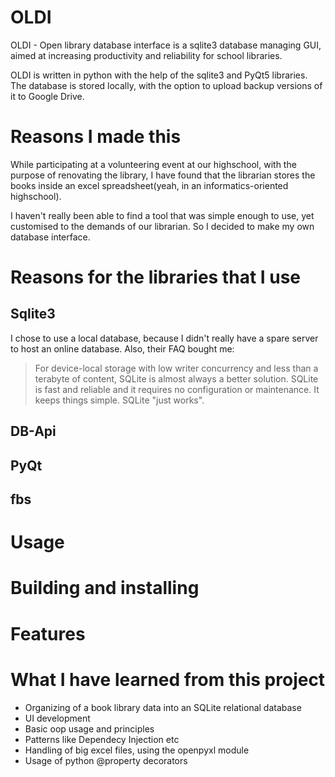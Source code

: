 # OLDI

OLDI - Open library database interface is a sqlite3 database managing GUI, aimed at increasing productivity and reliability for school libraries.

OLDI is written in python with the help of the sqlite3 and PyQt5 libraries. The database is stored locally, with the option to upload backup versions of it to Google Drive.

# Reasons I made this

While participating at a volunteering event at our highschool, with the purpose of renovating the library, I have found that the librarian stores the books inside an excel spreadsheet(yeah, in an informatics-oriented highschool). 

I haven't really been able to find a tool that was simple enough to use, yet customised to the demands of our librarian. So I decided to make my own database interface.

# Reasons for the libraries that I use

## Sqlite3
I chose to use a local database, because I didn't really have a spare server to host an online database. Also, their FAQ bought me:
> For device-local storage with low writer concurrency and less than a terabyte of content, SQLite is almost always a better solution. SQLite is fast and reliable and it requires no configuration or maintenance. It keeps things simple. SQLite "just works". 

## DB-Api

## PyQt

## fbs

# Usage

# Building and installing

# Features

# What I have learned from this project
* Organizing of a book library data into an SQLite relational database
* UI development
* Basic oop usage and principles
* Patterns like Dependecy Injection etc
* Handling of big excel files, using the openpyxl module
* Usage of python @property decorators